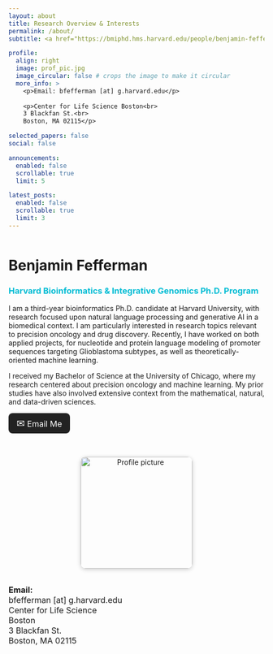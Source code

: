```yaml
---
layout: about
title: Research Overview & Interests
permalink: /about/
subtitle: <a href="https://bmiphd.hms.harvard.edu/people/benjamin-fefferman">Harvard Bioinformatics & Integrative Genomics Ph.D. Program</a>

profile:
  align: right
  image: prof_pic.jpg
  image_circular: false # crops the image to make it circular
  more_info: >
    <p>Email: bfefferman [at] g.harvard.edu</p>
    
    <p>Center for Life Science Boston<br>
    3 Blackfan St.<br>
    Boston, MA 02115</p>

selected_papers: false
social: false

announcements:
  enabled: false
  scrollable: true
  limit: 5

latest_posts:
  enabled: false
  scrollable: true
  limit: 3
---
```


<div style="display: flex; flex-wrap: wrap; align-items: flex-start; gap: 2rem;">

  <!-- LEFT COLUMN -->
  <div style="flex: 2; min-width: 300px;">
    <h1><strong>Benjamin</strong> Fefferman</h1>
    <h3 style="color: #00bcd4;">Harvard Bioinformatics & Integrative Genomics Ph.D. Program</h3>
    <p>
      I am a third-year bioinformatics Ph.D. candidate at Harvard University, with research focused upon natural language processing and generative AI in a biomedical context. I am particularly interested in research topics relevant to precision oncology and drug discovery. Recently, I have worked on both applied projects, for nucleotide and protein language modeling of promoter sequences targeting Glioblastoma subtypes, as well as theoretically-oriented machine learning.
    </p>
    <p>
      I received my Bachelor of Science at the University of Chicago, where my research centered about precision oncology and machine learning. My prior studies have also involved extensive context from the mathematical, natural, and data-driven sciences.
    </p>
    <p>
      <a href="mailto:bfefferman@g.harvard.edu" style="display: inline-block; background: #222; color: #fff; padding: 0.5rem 1rem; border-radius: 8px; text-decoration: none; font-size: 1rem;">
        <span style="font-size: 1.2rem;">&#9993;</span> Email Me
      </a>
    </p>
  </div>

  <!-- RIGHT COLUMN -->
  <div style="flex: 1; min-width: 220px; text-align: center;">
    <img src="{{ '/assets/img/prof_pic.jpg' | relative_url }}" alt="Profile picture" style="width:220px; border-radius: 10px; margin-bottom: 1rem; box-shadow: 0 2px 8px rgba(0,0,0,0.2);">
    <div style="text-align: left; font-size: 1rem; margin-top: 1rem;">
      <strong>Email:</strong><br>
      bfefferman [at] g.harvard.edu<br>
      Center for Life Science<br>
      Boston<br>
      3 Blackfan St.<br>
      Boston, MA 02115
    </div>
  </div>

</div>
